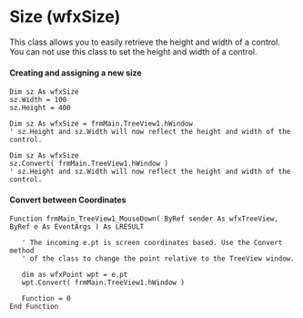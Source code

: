 # Size (wfxSize)

This class allows you to easily retrieve the height and width of a control. You can not use this class to set the height and width of a control.

#### Creating and assigning a new size

```
Dim sz As wfxSize
sz.Width = 100
sz.Height = 400

Dim sz As wfxSize = frmMain.TreeView1.hWindow
' sz.Height and sz.Width will now reflect the height and width of the control.

Dim sz As wfxSize
sz.Convert( frmMain.TreeView1.hWindow )
' sz.Height and sz.Width will now reflect the height and width of the control.

```

#### Convert between Coordinates  

```
Function frmMain_TreeView1_MouseDown( ByRef sender As wfxTreeView, ByRef e As EventArgs ) As LRESULT
   
   ' The incoming e.pt is screen coordinates based. Use the Convert method
   ' of the class to change the point relative to the TreeView window.
   
   dim as wfxPoint wpt = e.pt
   wpt.Convert( frmMain.TreeView1.hWindow )

   Function = 0
End Function   
```


